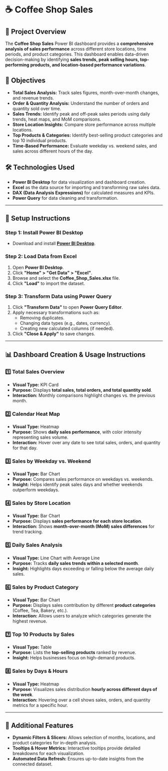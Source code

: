 # ☕ Coffee Shop Sales

## 📌 Project Overview
The **Coffee Shop Sales** Power BI dashboard provides a **comprehensive analysis of sales performance** across different store locations, time periods, and product categories. This dashboard enables data-driven decision-making by identifying **sales trends, peak selling hours, top-performing products, and location-based performance variations**. 

## 🎯 Objectives
- **Total Sales Analysis:** Track sales figures, month-over-month changes, and revenue trends.
- **Order & Quantity Analysis:** Understand the number of orders and quantity sold over time.
- **Sales Trends:** Identify peak and off-peak sales periods using daily trends, heat maps, and MoM comparisons.
- **Store Location Insights:** Compare store performance across multiple locations.
- **Top Products & Categories:** Identify best-selling product categories and top 10 individual products.
- **Time-Based Performance:** Evaluate weekday vs. weekend sales, and sales across different hours of the day.

## 🛠️ Technologies Used
- **Power BI Desktop** for data visualization and dashboard creation.
- **Excel** as the data source for importing and transforming raw sales data.
- **DAX (Data Analysis Expressions)** for calculated measures and KPIs.
- **Power Query** for data cleaning and transformation.

---

## 🚀 Setup Instructions

### **Step 1: Install Power BI Desktop**
- Download and install **[Power BI Desktop](https://powerbi.microsoft.com/en-us/desktop/)**.

### **Step 2: Load Data from Excel**
1. Open **Power BI Desktop**.
2. Click **"Home" > "Get Data" > "Excel"**.
3. Browse and select the **Coffee_Shop_Sales.xlsx** file.
4. Click **"Load"** to import the dataset.

### **Step 3: Transform Data using Power Query**
1. Click **"Transform Data"** to open **Power Query Editor**.
2. Apply necessary transformations such as:
   - Removing duplicates.
   - Changing data types (e.g., dates, currency).
   - Creating new calculated columns (if needed).
3. Click **"Close & Apply"** to save changes.

---

## 📊 Dashboard Creation & Usage Instructions

### **1️⃣ Total Sales Overview**
- **Visual Type:** KPI Card
- **Purpose:** Displays **total sales, total orders, and total quantity sold**.
- **Interaction:** Monthly comparisons highlight changes vs. the previous month.

### **2️⃣ Calendar Heat Map**
- **Visual Type:** Heatmap
- **Purpose:** Shows **daily sales performance**, with color intensity representing sales volume.
- **Interaction:** Hover over any date to see total sales, orders, and quantity for that day.

### **3️⃣ Sales by Weekday vs. Weekend**
- **Visual Type:** Bar Chart
- **Purpose:** Compares sales performance on weekdays vs. weekends.
- **Insight:** Helps identify peak sales days and whether weekends outperform weekdays.

### **4️⃣ Sales by Store Location**
- **Visual Type:** Bar Chart
- **Purpose:** Displays **sales performance for each store location**.
- **Interaction:** Shows **month-over-month (MoM) sales differences** for trend tracking.

### **5️⃣ Daily Sales Analysis**
- **Visual Type:** Line Chart with Average Line
- **Purpose:** Tracks **daily sales trends within a selected month**.
- **Insight:** Highlights days exceeding or falling below the average daily sales.

### **6️⃣ Sales by Product Category**
- **Visual Type:** Bar Chart
- **Purpose:** Displays sales contribution by different **product categories** (Coffee, Tea, Bakery, etc.).
- **Interaction:** Allows users to analyze which categories generate the highest revenue.

### **7️⃣ Top 10 Products by Sales**
- **Visual Type:** Table
- **Purpose:** Lists the **top-selling products** ranked by revenue.
- **Insight:** Helps businesses focus on high-demand products.

### **8️⃣ Sales by Days & Hours**
- **Visual Type:** Heatmap
- **Purpose:** Visualizes sales distribution **hourly across different days of the week**.
- **Interaction:** Hovering over a cell shows sales, orders, and quantity metrics for a specific hour.

---

## 📌 Additional Features
- **Dynamic Filters & Slicers:** Allows selection of months, locations, and product categories for in-depth analysis.
- **Tooltips & Hover Metrics:** Interactive tooltips provide detailed breakdowns for each visualization.
- **Automated Data Refresh:** Ensures up-to-date insights from the connected dataset.
